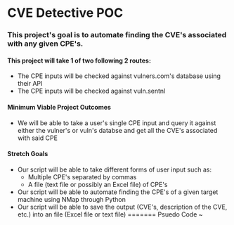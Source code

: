 # CVE Detective POC #

### This project's goal is to automate finding the CVE's associated with any given CPE's.  ###
####  This project will take 1 of two following 2 routes: ####
  * The CPE inputs will be checked against vulners.com's database using their API
  * The CPE inputs will be checked against vuln.sentnl

#### Minimum Viable Project Outcomes ####
  * We will be able to take a user's single CPE input and query it against either the vulner's or vuln's databse and get all the CVE's associated with said CPE
  
####  Stretch Goals #####
  * Our script will be able to take different forms of user input such as:
    * Multiple CPE's separated by commas
    * A file (text file or possibly an Excel file) of CPE's
  * Our script will be able to automate finding the CPE's of a given target machine using NMap through Python
  * Our script will be able to save the output (CVE's, description of the CVE, etc.) into an file (Excel file or text file)
=======
Psuedo Code ~
